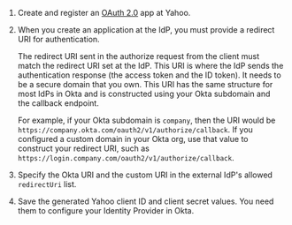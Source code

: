 1. Create and register an [OAuth 2.0](https://developer.yahoo.com/oauth2/guide/openid_connect/getting_started.html) app at Yahoo.

1. When you create an application at the IdP, you must provide a redirect URI for authentication.

    The redirect URI sent in the authorize request from the client must match the redirect URI set at the IdP. This URI is where the IdP sends the authentication response (the access token and the ID token). It needs to be a secure domain that you own. This URI has the same structure for most IdPs in Okta and is constructed using your Okta subdomain and the callback endpoint.

    For example, if your Okta subdomain is `company`, then the URI would be `https://company.okta.com/oauth2/v1/authorize/callback`. If you configured a custom domain in your Okta org, use that value to construct your redirect URI, such as `https://login.company.com/oauth2/v1/authorize/callback`.

1. Specify the Okta URI and the custom URI in the external IdP's allowed `redirectUri` list.

1. Save the generated Yahoo client ID and client secret values. You need them to configure your Identity Provider in Okta.